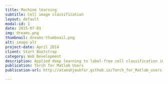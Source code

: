```yaml
---
title: Machine learning
subtitle: Cell image classification
layout: default
modal-id: 1
date: 2015-07-01
img: dreams.png
thumbnail: dreams-thumbnail.png
alt: image-alt
project-date: April 2014
client: Start Bootstrap
category: Web Development
description: Applied deep learning to label-free cell classification in imaging flow cytometry.
publication: Torch for Matlab Users
publication-url: http://atamahjoubfar.github.io/Torch_for_Matlab_users.pdf

---
```

